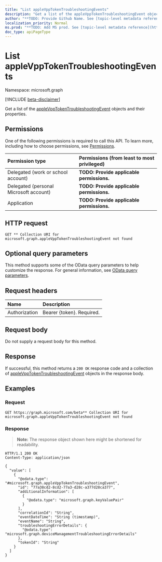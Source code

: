 ```yaml
---
title: "List appleVppTokenTroubleshootingEvents"
description: "Get a list of the appleVppTokenTroubleshootingEvent objects and their properties."
author: "**TODO: Provide Github Name. See [topic-level metadata reference](https://msgo.azurewebsites.net/add/document/guidelines/metadata.html#topic-level-metadata)**"
localization_priority: Normal
ms.prod: "**TODO: Add MS prod. See [topic-level metadata reference](https://msgo.azurewebsites.net/add/document/guidelines/metadata.html#topic-level-metadata)**"
doc_type: apiPageType
---
```


# List appleVppTokenTroubleshootingEvents
Namespace: microsoft.graph

[!INCLUDE [beta-disclaimer](../../includes/beta-disclaimer.md)]

Get a list of the [appleVppTokenTroubleshootingEvent](../resources/applevpptokentroubleshootingevent.md) objects and their properties.

## Permissions
One of the following permissions is required to call this API. To learn more, including how to choose permissions, see [Permissions](/graph/permissions-reference).

|Permission type|Permissions (from least to most privileged)|
|:---|:---|
|Delegated (work or school account)|**TODO: Provide applicable permissions.**|
|Delegated (personal Microsoft account)|**TODO: Provide applicable permissions.**|
|Application|**TODO: Provide applicable permissions.**|

## HTTP request

<!-- {
  "blockType": "ignored"
}
-->
``` http
GET ** Collection URI for microsoft.graph.appleVppTokenTroubleshootingEvent not found
```

## Optional query parameters
This method supports some of the OData query parameters to help customize the response. For general information, see [OData query parameters](/graph/query-parameters).

## Request headers
|Name|Description|
|:---|:---|
|Authorization|Bearer {token}. Required.|

## Request body
Do not supply a request body for this method.

## Response

If successful, this method returns a `200 OK` response code and a collection of [appleVppTokenTroubleshootingEvent](../resources/applevpptokentroubleshootingevent.md) objects in the response body.

## Examples

### Request
<!-- {
  "blockType": "request",
  "name": "list_applevpptokentroubleshootingevent"
}
-->
``` http
GET https://graph.microsoft.com/beta** Collection URI for microsoft.graph.appleVppTokenTroubleshootingEvent not found
```


### Response
>**Note:** The response object shown here might be shortened for readability.
<!-- {
  "blockType": "response",
  "truncated": true,
  "@odata.type": "Collection(microsoft.graph.appleVppTokenTroubleshootingEvent)"
}
-->
``` http
HTTP/1.1 200 OK
Content-Type: application/json

{
  "value": [
    {
      "@odata.type": "#microsoft.graph.appleVppTokenTroubleshootingEvent",
      "id": "77a38cd2-8cd2-77a3-d28c-a377d28ca377",
      "additionalInformation": [
        {
          "@odata.type": "microsoft.graph.keyValuePair"
        }
      ],
      "correlationId": "String",
      "eventDateTime": "String (timestamp)",
      "eventName": "String",
      "troubleshootingErrorDetails": {
        "@odata.type": "microsoft.graph.deviceManagementTroubleshootingErrorDetails"
      },
      "tokenId": "String"
    }
  ]
}
```

